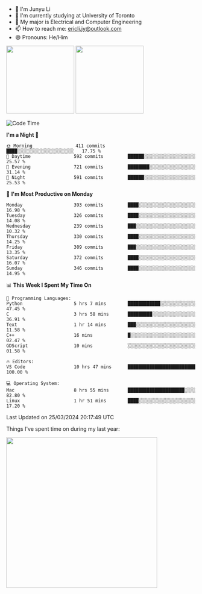 ### 
- 👨 I'm Junyu Li
- 📖 I'm currently studying at University of Toronto
- 🌱 My major is Electrical and Computer Engineering
- 📫 How to reach me: ericli.jy@outlook.com
- 😄 Pronouns: He/Him

<p align="left">  
  <img height="180em" src="https://github-readme-stats-sigma-five-48.vercel.app/api?username=ericjyli&theme=tokyonight&show_icons=true&count_private=true&include_orgs=true" />
  <img height="180em" src="https://github-readme-stats-sigma-five-48.vercel.app/api/top-langs/?username=ericjyli&theme=tokyonight&count_private=true&include_orgs=true&include_orgs=true&layout=compact" />
</p>

<!--START_SECTION:waka-->
![Code Time](http://img.shields.io/badge/Code%20Time-467%20hrs%205%20mins-blue)

**I'm a Night 🦉** 

```text
🌞 Morning                411 commits         ████░░░░░░░░░░░░░░░░░░░░░   17.75 % 
🌆 Daytime                592 commits         ██████░░░░░░░░░░░░░░░░░░░   25.57 % 
🌃 Evening                721 commits         ████████░░░░░░░░░░░░░░░░░   31.14 % 
🌙 Night                  591 commits         ██████░░░░░░░░░░░░░░░░░░░   25.53 % 
```
📅 **I'm Most Productive on Monday** 

```text
Monday                   393 commits         ████░░░░░░░░░░░░░░░░░░░░░   16.98 % 
Tuesday                  326 commits         ████░░░░░░░░░░░░░░░░░░░░░   14.08 % 
Wednesday                239 commits         ███░░░░░░░░░░░░░░░░░░░░░░   10.32 % 
Thursday                 330 commits         ████░░░░░░░░░░░░░░░░░░░░░   14.25 % 
Friday                   309 commits         ███░░░░░░░░░░░░░░░░░░░░░░   13.35 % 
Saturday                 372 commits         ████░░░░░░░░░░░░░░░░░░░░░   16.07 % 
Sunday                   346 commits         ████░░░░░░░░░░░░░░░░░░░░░   14.95 % 
```


📊 **This Week I Spent My Time On** 

```text
💬 Programming Languages: 
Python                   5 hrs 7 mins        ████████████░░░░░░░░░░░░░   47.45 % 
C                        3 hrs 58 mins       █████████░░░░░░░░░░░░░░░░   36.91 % 
Text                     1 hr 14 mins        ███░░░░░░░░░░░░░░░░░░░░░░   11.58 % 
C++                      16 mins             █░░░░░░░░░░░░░░░░░░░░░░░░   02.47 % 
GDScript                 10 mins             ░░░░░░░░░░░░░░░░░░░░░░░░░   01.58 % 

🔥 Editors: 
VS Code                  10 hrs 47 mins      █████████████████████████   100.00 % 

💻 Operating System: 
Mac                      8 hrs 55 mins       █████████████████████░░░░   82.80 % 
Linux                    1 hr 51 mins        ████░░░░░░░░░░░░░░░░░░░░░   17.20 % 
```


 Last Updated on 25/03/2024 20:17:49 UTC
<!--END_SECTION:waka-->

<p> Things I've spent time on during my last year: </p>
<img height="400em" src="https://github-readme-stats-git-master-ericjyli.vercel.app/api/wakatime?username=ericjyli&layout=compact&theme=tokyonight" />

<!--
Here are some ideas to get you started:

- 🔭 I’m currently working on ...
- 🌱 I’m currently learning ...
- 👯 I’m looking to collaborate on ...
- 🤔 I’m looking for help with ...
- 💬 Ask me about ...
- 📫 How to reach me: ...
- 😄 Pronouns: ...
- ⚡ Fun fact: ...
-->
